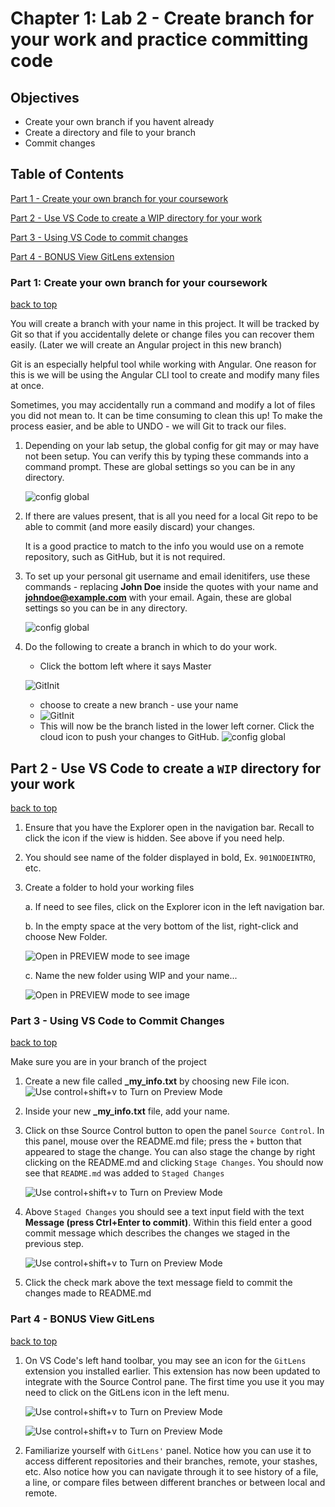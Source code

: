 # Chapter 1: Lab 2 - Create branch for your work and practice committing code

## Objectives

* Create your own branch if you havent already
* Create a directory and file to your branch
* Commit changes

## Table of Contents

[Part 1 - Create your own branch for your coursework](#part-1-create-your-own-branch-for-your-coursework)

[Part 2 - Use VS Code to create a WIP directory for your work](#part-2---use-vs-code-to-create-a-wip-directory-for-your-work)

[Part 3 - Using VS Code to commit changes](#part-3---using-vs-code-to-commit-changes)

[Part 4 - BONUS View GitLens extension](#part-4---BONUS-view-gitlens)
 

   
### **Part 1: Create your own branch for your coursework**
[back to top](#table-of-contents)

You will create a branch with your name in this project. It will be tracked by Git so that if you accidentally delete or change files you can recover them easily. (Later we will create an Angular project in this new branch) 

Git is an especially helpful tool while working with Angular. One reason for this is we will be using the Angular CLI tool to create and modify many files at once. 
    
Sometimes, you may accidentally run a command and modify a lot of files you did not mean to. It can be time consuming to clean this up! To make the process easier, and be able to UNDO - we will Git to track our files.
   
1. Depending on your lab setup, the global config for git may or may have not been setup. You can verify this by typing these commands into a command prompt.  These are global settings so you can be in any directory.

    ![config global](../screenshots/git-config-global-check.png)

2. If there are values present, that is all you need for a local Git repo to be able to commit (and more easily discard) your changes.  
    
    It is a good practice to match to the info you would use on a remote repository, such as  GitHub, but it is not required.

3. To set up your personal git username and email idenitifers, use these commands - replacing **John Doe** inside the quotes with your name and **johndoe@example.com** with your email. Again, these are global settings so you can be in any directory.

    ![config global](../screenshots/git-config-global.png)

4. Do the following to create a branch in which to do your work.
    * Click the bottom left where it says Master 
   
    ![GitInit](../screenshots/2-click-master.png)
    * choose to create a new branch - use your name
    * ![GitInit](../screenshots/2-create-branch-with-your-name.png)
    * This will now be the branch listed in the lower left corner. Click the cloud icon to push your changes to GitHub.
    ![config global](../screenshots/2-your-name-lower-left.png)


## Part 2 - Use VS Code to create a `WIP` directory for your work
[back to top](#table-of-contents)

1. Ensure that you have the Explorer open in the navigation bar. Recall to click the icon if the view is hidden. See above if you need help.

2. You should see name of the folder displayed in bold,  Ex. `901NODEINTRO`, etc.

3. Create a folder to hold your working files 

    a. If need to see files, click on the Explorer icon in the left navigation bar.

    b. In the empty space at the very bottom of the list, right-click and choose New Folder.

      ![Open in PREVIEW mode to see image](../screenshots/1-rt-click-create-wip-folder.png)

    

    c. Name the new folder using WIP and your name...

  

    ![Open in PREVIEW mode to see image](../screenshots/1-create-wip-folder.png)



### **Part 3 - Using VS Code to Commit Changes**
[back to top](#table-of-contents)

Make sure you are in your branch of the project

1.  Create a new file called **_my_info.txt** by choosing new File icon.
    ![Use control+shift+v to Turn on Preview Mode](../screenshots/1-2-new-file-hover.png)
   
   
2.  Inside your new **_my_info.txt** file, add your name. 


3.  Click on thse Source Control button to open the panel `Source Control`. In this panel, mouse over the README.md file; press the `+` button that appeared to stage the change. You can also stage the change by right clicking on the README.md and clicking `Stage Changes`. You should now see that `README.md` was added to `Staged Changes`

    ![Use control+shift+v to Turn on Preview Mode](../screenshots/git-vscode-stage-readme.png)

4.  Above `Staged Changes` you should see a text input field with the text **Message (press Ctrl+Enter to commit)**. Within this field enter a good commit message which describes the changes we staged in the previous step.

    ![Use control+shift+v to Turn on Preview Mode](../screenshots/vscode-commit.png)


5.  Click the check mark above the text message field to commit the changes made to README.md
   


### **Part 4 - BONUS View GitLens** 
[back to top](#table-of-contents)

1.  On VS Code's left hand toolbar, you may see an icon for the  `GitLens` extension you installed earlier. This extension has now been updated to integrate with the Source Control pane. The first time you use it you may need to click on the GitLens icon in the left menu. 

    ![Use control+shift+v to Turn on Preview Mode](../screenshots/gitlens.png)

    ![Use control+shift+v to Turn on Preview Mode](../screenshots/1-2-gitlens-in-source-control.png)


    

1.  Familiarize yourself with `GitLens'` panel. Notice how you can use it to access different repositories and their branches, remote, your stashes, etc. Also notice how you can navigate through it to see history of a file, a line, or compare files between different branches or between local and remote.



